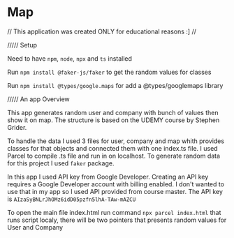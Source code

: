 # Map 
// This application was created ONLY for educational reasons :] //

///// Setup

Need to have `npm`, `node`, `npx` and `ts` installed

Run `npm install @faker-js/faker` to get the random values for classes

Run `npm install @types/google.maps` for add a @types/googlemaps library

///// An app Overview

This app generates random user and company with bunch of values then show it on map. The structure is based on the UDEMY course by Stephen Grider.

To handle the data I used 3 files for user, company and map whith provides classes for that objects and connected them with one index.ts file.
I used Parcel to compile .ts file and run in on localhost.
To generate random data for this project I used `faker` package.

In this app I used API key from Google Developer.
Creating an API key requires a Google Developer account with billing enabled. I don't wanted to use that in my app so I used API provided from course master. The API key is `AIzaSyBNLrJhOMz6idD05pzfn5lhA-TAw-mAZCU`

To open the main file index.html run command `npx parcel index.html`
that runs script localy, there will be two pointers that presents random values for User and Company


